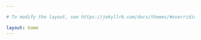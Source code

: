 ```yaml
---

# To modify the layout, see https://jekyllrb.com/docs/themes/#overriding-theme-defaults

layout: home
---
```

